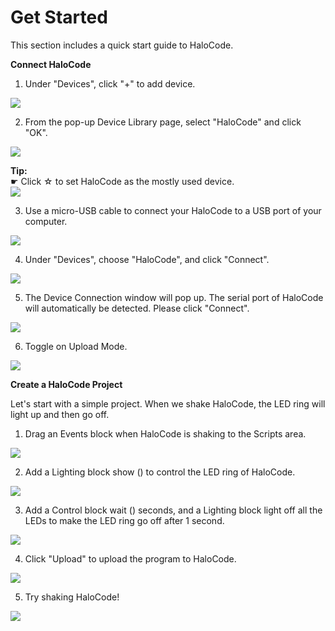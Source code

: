 # Get Started

This section includes a quick start guide to HaloCode.

**Connect HaloCode**

1. Under "Devices", click "+" to add device.

![](../../../.gitbook/assets/0%20%286%29.png)

2. From the pop-up Device Library page, select "HaloCode" and click "OK".

![](../../../.gitbook/assets/1.png)

**Tip:**  
☛ Click ☆ to set HaloCode as the mostly used device.  
![](../../../.gitbook/assets/2%20%287%29.png)

3. Use a micro-USB cable to connect your HaloCode to a USB port of your computer.

![](../../../.gitbook/assets/3%20%286%29.png)

4. Under "Devices", choose "HaloCode", and click "Connect".

![](../../../.gitbook/assets/4%20%2814%29.png)

5. The Device Connection window will pop up. The serial port of HaloCode will automatically be detected. Please click "Connect".

![](../../../.gitbook/assets/5%20%281%29.png)

6. Toggle on Upload Mode.

![](../../../.gitbook/assets/6.png)

**Create a HaloCode Project**

Let's start with a simple project. When we shake HaloCode, the LED ring will light up and then go off.

1. Drag an Events block when HaloCode is shaking to the Scripts area.

![](../../../.gitbook/assets/7%20%283%29.gif)

2. Add a Lighting block show \(\) to control the LED ring of HaloCode.

![](../../../.gitbook/assets/8%20%281%29.gif)

3. Add a Control block wait \(\) seconds, and a Lighting block light off all the LEDs to make the LED ring go off after 1 second.

![](../../../.gitbook/assets/9%20%281%29.gif)

4. Click "Upload" to upload the program to HaloCode.

![](../../../.gitbook/assets/10%20%281%29.gif)

5. Try shaking HaloCode!

![](../../../.gitbook/assets/11%20%281%29.gif)


